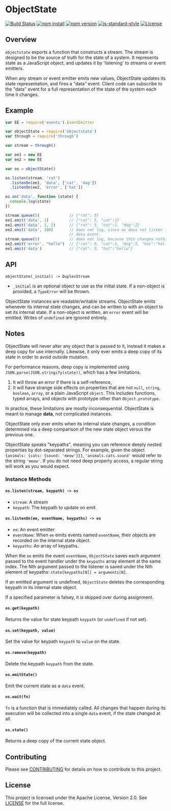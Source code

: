 # ObjectState

[![Build Status](http://img.shields.io/travis/urbanairship/objectstate/master.svg?style=flat-square)](https://travis-ci.org/urbanairship/objectstate)
[![npm install](http://img.shields.io/npm/dm/objectstate.svg?style=flat-square)](https://www.npmjs.org/package/objectstate)
[![npm version](https://img.shields.io/npm/v/objectstate.svg?style=flat-square)](https://www.npmjs.org/package/objectstate)
[![js-standard-style](https://img.shields.io/badge/code%20style-standard-brightgreen.svg?style=flat-square)](https://github.com/feross/standard)
[![License](https://img.shields.io/npm/l/objectstate.svg?style=flat-square)](https://github.com/urbanairship/objectstate/blob/master/LICENSE)

## Overview

`objectstate` exports a function that constructs a stream. The stream is
designed to be the source of truth for the state of a system. It represents
state as a JavaScript object, and updates it by 'listening' to streams or
event emitters.

When any stream or event emitter emits new values, ObjectState updates its state
representation, and fires a "data" event. Client code can subscribe to the
"data" event for a full representation of the state of the system each time
it changes.

## Example

```javascript
var EE = require('events').EventEmitter

var objectState = require('objectstate')
var through = require('through')

var stream = through()

var ee1 = new EE
var ee2 = new EE

var os = objectState()

os.listen(stream, 'rat')
  .listenOn(ee1, 'data', ['cat', 'dog'])
  .listenOn(ee2, 'error', ['hat'])

os.on('data', function (state) {
  console.log(state)
})

stream.queue(5)             // {"rat": 5}
ee1.emit('data', 1)         // {"rat": 5, "cat":1}
ee1.emit('data', 1, 2)      // {"rat": 5, "cat":1, "dog":2}
ee2.emit('data', 100)       // does not log, since os does not listen to ee2's
                            // data event.
stream.queue(5)             // does not log, because this changes nothing.
ee2.emit('error', "hello")  // {"rat": 5, "cat":1, "dog":2, "hat":"hello"}
ee1.emit('data')            // {"rat": 5, "hat":"hello"}
```

## API

`objectState(_initial) -> DuplexStream`

* `_initial` is an optional object to use as the initial state. If a non-object
  is provided, a `TypeError` will be thrown.

ObjectState instances are readable/writable streams. ObjectState emits whenever
its internal state changes, and can be written to with an object to set its
internal state. If a non-object is written, an `error` event will be emitted.
Writes of `undefined` are ignored entirely.

## Notes

ObjectState will never alter any object that is passed to it, instead it makes a
deep copy for use internally. Likewise, it only ever emits a deep copy of its
state in order to avoid outside mutation.

For performance reasons, deep copy is implemented using
`JSON.parse(JSON.stringify(state))`, which has a few limitations.

1. It will throw an error if there is a self-reference,
2. It will have strange side effects on properties that are not `null`,
   `string`, `boolean`, `array`, or a plain JavaScript `object`.
   This includes functions, typed arrays, and objects with prototype other than
   `Object.prototype`.

In practice, these limitations are mostly inconsequential. ObjectState is meant
to manage **data**, not complicated instances.

ObjectState only ever emits when its internal state changes, a condition
determined via a deep comparison of the new state object versus the previous
one.

ObjectState speaks "keypaths", meaning you can reference deeply nested
properties by dot-separated strings. For example, given the object
`{animals: {cats: {sound: 'meow'}}}`, `'animals.cats.sound'` would refer to the
string `'meow'`. If you do not need deep property access, a regular string will
work as you would expect.

### Instance Methods

#### `os.listen(stream, keypath) -> os`
- `stream`: A stream
- `keypath`: The keypath to update on emit

#### `os.listenOn(ee, eventName, keypaths) -> os`
- `ee`: An event emitter
- `eventName`: When `ee` emits events named `eventName`, their objects are
  recorded on the internal state object.
- `keypaths`: An array of keypaths.

When the `ee` emits the event `eventName`, `ObjectState` saves each argument
passed to the event handler under the `keypaths` array element at the same
index. The Nth argument passed to the listener is saved under the Nth element of
keypaths: `state[keypaths[N]] = arguments[N]`.

If an emitted argument is undefined, `ObjectState` deletes the corresponding
keypath in its internal state object.

If a specified parameter is falsey, it is skipped over during assignment.

#### `os.get(keypath)`

Returns the value for state keypath `keypath` (or `undefined` if not set).

#### `os.set(keypath, value)`

Set the value for keypath `keypath` to `value` on the state.

#### `os.remove(keypath)`

Delete the keypath `keypath` from the state.

#### `os.emitState()`

Emit the current state as a `data` event.

#### `os.wait(fn)`

`fn` is a function that is immediately called. All changes that happen during
its execution will be collected into a single `data` event, if the state changed
at all.

#### `os.state()`

Returns a deep copy of the current state object.

## Contributing

Please see [CONTRIBUTING](./CONTRIBUTING.md) for details on how to contribute
to this project.

## License 

This project is licensed under the Apache License, Version 2.0. See
[LICENSE](./LICENSE) for the full license.
